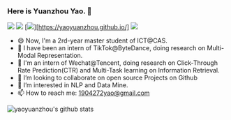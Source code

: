 ### Here is Yuanzhou Yao. 👋

<!--
**yaoyuanzhou/yaoyuanzhou** is a ✨ _special_ ✨ repository because its `README.md` (this file) appears on your GitHub profile.

Here are some ideas to get you started:

- 🔭 I’m currently working on ...

- 🌱 I’m currently learning ...

- 👯 I’m looking to collaborate on ...

- 🤔 I’m looking for help with ...

- 💬 Ask me about ...

- 📫 How to reach me: ...

- 😄 Pronouns: ...

- ⚡ c: ...
  -->
  
[![](https://img.shields.io/badge/%E7%9F%A5%E4%B9%8E-Mr%20yao-blue?style=plastic&logo=zhihu)](https://www.zhihu.com/people/yao-mo-ren-21) [![](https://img.shields.io/badge/Google_Scholar-@Yuanzhou_Yao-success.svg?style=plastic&logo=google-scholar)](https://scholar.google.com/citations?user=6cOlJr0AAAAJ&hl=zh-CN) [![](https://img.shields.io/badge/Homepage-Yuanzhou_yao-yellow.svg?style=plastic)][https://yaoyuanzhou.github.io/] ![](https://img.shields.io/github/stars/yaoyuanzhou?affiliations=OWNER&style=social)

- 😄 Now, I'm a 2rd-year master student of ICT@CAS.  
- 🔭 I have been an intern of TikTok@ByteDance, doing research on Multi-Modal Representation.
- 🔭 I'm an intern of Wechat@Tencent, doing research on Click-Through Rate Prediction(CTR) and Multi-Task learning on Information Retrieval.
- 👯 I’m looking to collaborate on open source Projects on Github
- 🌱 I’m interested in NLP and Data Mine.  
- 📫 How to reach me: [1904272yao@gmail.com](#)

![yaoyuanzhou's github stats](https://github-readme-stats.vercel.app/api?username=yaoyuanzhou&show_icons=true&theme=radical) 
